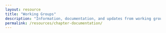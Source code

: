 ```yaml
---
layout: resource
title: "Working Groups"
description: "Information, documentation, and updates from working groups."
permalink: /resources/chapter-documentation/
---
```

